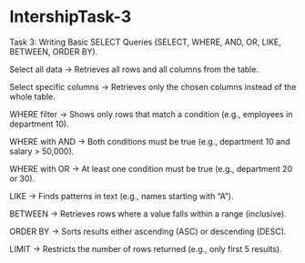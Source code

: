 # IntershipTask-3
Task 3: Writing Basic SELECT Queries (SELECT, WHERE, AND, OR, LIKE, BETWEEN, ORDER BY).

Select all data → Retrieves all rows and all columns from the table.

Select specific columns → Retrieves only the chosen columns instead of the whole table.

WHERE filter → Shows only rows that match a condition (e.g., employees in department 10).

WHERE with AND → Both conditions must be true (e.g., department 10 and salary > 50,000).

WHERE with OR → At least one condition must be true (e.g., department 20 or 30).

LIKE → Finds patterns in text (e.g., names starting with “A”).

BETWEEN → Retrieves rows where a value falls within a range (inclusive).

ORDER BY → Sorts results either ascending (ASC) or descending (DESC).

LIMIT → Restricts the number of rows returned (e.g., only first 5 results).
